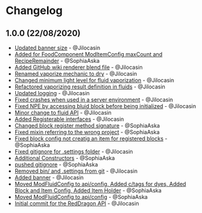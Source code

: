 # Changelog

## 1.0.0 (22/08/2020)
- [Updated banner size](https://github.com/TeamRedDragon/RedDragon-API/commit/d1b35609fd576be6f7b5384f2d778f5449f623e1) - @Jilocasin
- [Added for FoodComponent ModItemConfig maxCount and RecipeRemainder](https://github.com/TeamRedDragon/RedDragon-API/commit/e36fa995c2b67794a01b74b3125e82d734df184c) - @SophiaAska
- [Added GitHub wiki renderer blend file](https://github.com/TeamRedDragon/RedDragon-API/commit/bbdca47fd295d2e10aaedc787e5389949a9843e2) - @Jilocasin
- [Renamed vaporize mechanic to dry](https://github.com/TeamRedDragon/RedDragon-API/commit/33110ea48f6b0f3facbf9a2593c60b3c41c591a8) - @Jilocasin
- [Changed minimum light level for fluid vaporization](https://github.com/TeamRedDragon/RedDragon-API/commit/d34032fdbd9a78590be29e447c0629a2f44f7171) - @Jilocasin
- [Refactored vaporizing result definition in fluids](https://github.com/TeamRedDragon/RedDragon-API/commit/376a37f7ff9e12f4894a5032745666f37e5bd0e4) - @Jilocasin
- [Updated logging](https://github.com/TeamRedDragon/RedDragon-API/commit/fe60e330ce1a5da36adaa1084de410311826ad24) - @Jilocasin
- [Fixed crashes when used in a server environment](https://github.com/TeamRedDragon/RedDragon-API/commit/0b7cba1b478a6d7722f2ffcc7dd93741540a3de2) - @Jilocasin
- [Fixed NPE by accessing bluid block before being initialized](https://github.com/TeamRedDragon/RedDragon-API/commit/f24d95f76991bdadf3aedbf9c0bd87a72033901a) - @Jilocasin
- [Minor change to fluid API](https://github.com/TeamRedDragon/RedDragon-API/commit/f0b26ab2ec4f0d61031a13e7011b42765914db6d) - @Jilocasin
- [Added Registerable interfaces](https://github.com/TeamRedDragon/RedDragon-API/commit/7dec9a7de896503527c5e5667a2e30a4f9115dcc) - @Jilocasin
- [Changed block register method signature](https://github.com/TeamRedDragon/RedDragon-API/commit/b390b6c65069cdbd6d4aaebc8f38585f2c47c5cf) - @SophiaAska
- [Fixed mixin referring to the wrong project](https://github.com/TeamRedDragon/RedDragon-API/commit/99a434bb215f2b5d93a94366c55a61b779baa2be) - @SophiaAska
- [Fixed block config not creatig an item for registered blocks](https://github.com/TeamRedDragon/RedDragon-API/commit/876d4d41c54191c41d5b5196661803b18a0a1d50) - @SophiaAska
- [Fixed gitignore for .settings folder](https://github.com/TeamRedDragon/RedDragon-API/commit/8d9cd04b3412a9c40e915865a5a1f3dd0e617cca) - @Jilocasin
- [Additional Constructors](https://github.com/TeamRedDragon/RedDragon-API/commit/917073b1fba7f41842a378a720cbf212de3e4cfa) - @SophiaAska
- [pushed gitignore](https://github.com/TeamRedDragon/RedDragon-API/commit/8e8bd304a6b932f794ab0bfe796c449ff5b78995) - @SophiaAska
- [Removed bin/ and .settings from git](https://github.com/TeamRedDragon/RedDragon-API/commit/195dec3f9e69fc266f8f6996bb37fc12043eedc0) - @Jilocasin
- [Added banner](https://github.com/TeamRedDragon/RedDragon-API/commit/d762cfbc1a8052347bb65d828c26ab14394fb1ca) - @Jilocasin
- [Moved ModFluidConfig to api/config, Added c/tags for dyes, Added Block and Item Config, Added Item Holder](https://github.com/TeamRedDragon/RedDragon-API/commit/12c25931f3a6cddf63c9d139ccb630f8ac196b1b) - @SophiaAska
- [Moved ModFluidConfig to api/config](https://github.com/TeamRedDragon/RedDragon-API/commit/0e983aa67fac9baeb3ab8925eb22fb4f3cbfb03a) - @SophiaAska
- [Initial commit for the RedDragon API](https://github.com/TeamRedDragon/RedDragon-API/commit/22e550912e3c41336ce6de7d159c1e9d4e393485) - @Jilocasin
